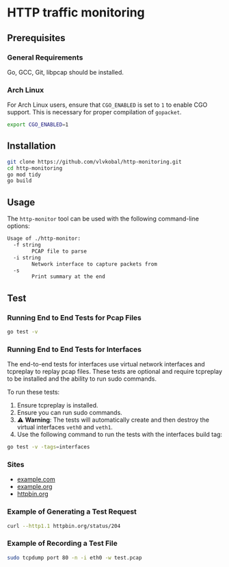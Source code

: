 # HTTP traffic monitoring

## Prerequisites

### General Requirements

Go, GCC, Git, libpcap should be installed.

### Arch Linux

For Arch Linux users, ensure that `CGO_ENABLED` is set to `1` to enable CGO support. This is necessary for proper compilation of `gopacket`.

```sh
export CGO_ENABLED=1
```

## Installation

```sh
git clone https://github.com/vlvkobal/http-monitoring.git
cd http-monitoring
go mod tidy
go build
```

## Usage

The `http-monitor` tool can be used with the following command-line options:

```sh
Usage of ./http-monitor:
  -f string
        PCAP file to parse
  -i string
        Network interface to capture packets from
  -s    
        Print summary at the end
```

## Test

### Running End to End Tests for Pcap Files

```sh
go test -v
```

### Running End to End Tests for Interfaces

The end-to-end tests for interfaces use virtual network interfaces and tcpreplay to replay pcap files. These tests are optional and require tcpreplay to be installed and the ability to run sudo commands.

To run these tests:

1. Ensure tcpreplay is installed.
2. Ensure you can run sudo commands.
3. ⚠️ **Warning**: The tests will automatically create and then destroy the virtual interfaces `veth0` and `veth1`.
4. Use the following command to run the tests with the interfaces build tag:

```sh
go test -v -tags=interfaces
```

### Sites

- [example.com](http://example.com)
- [example.org](http://example.org)
- [httpbin.org](http://httpbin.org)

### Example of Generating a Test Request

```sh
curl --http1.1 httpbin.org/status/204
```

### Example of Recording a Test File

```sh
sudo tcpdump port 80 -n -i eth0 -w test.pcap
```
